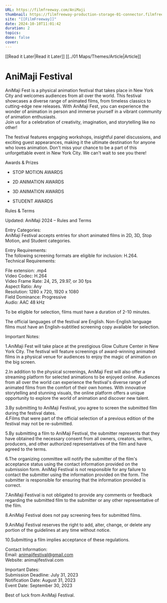 ```yaml
---
URL: https://filmfreeway.com/AniMaji
thumbnail: https://filmfreeway-production-storage-01-connector.filmfreeway.com/festivals/logos/000/072/353/large/logo.jpg?1677891077
site: "[[FilmFreeway]]"
date: 2024-10-10T11:01:42
duration: 2
topics: 
done: false
cover: 
---
```

[[Read it Later|Read it Later]] [[../01 Maps/Themes/Article|Article]] 
# AniMaji Festival
AniMaji Fest is a physical animation festival that takes place in New York City and welcomes audiences from all over the world. This festival showcases a diverse range of animated films, from timeless classics to cutting-edge new releases. With AniMaji Fest, you can experience the wonder of animation in person and immerse yourself in a vibrant community of animation enthusiasts.  
Join us for a celebration of creativity, imagination, and storytelling like no other!

The festival features engaging workshops, insightful panel discussions, and exciting guest appearances, making it the ultimate destination for anyone who loves animation. Don't miss your chance to be a part of this unforgettable event in New York City. We can't wait to see you there!

Awards & Prizes

- STOP MOTION AWARDS

- 2D ANIMATION AWARDS

- 3D ANIMATION AWARDS

- STUDENT AWARDS

Rules & Terms

Updated: AniMaji 2024 – Rules and Terms

Entry Categories:  
AniMaji Festival accepts entries for short animated films in 2D, 3D, Stop Motion, and Student categories.

Entry Requirements:  
The following screening formats are eligible for inclusion: H.264.  
Technical Requirements:

File extension: .mp4  
Video Codec: H.264  
Video Frame Rate: 24, 25, 29.97, or 30 fps  
Aspect Ratio: Any  
Resolution: 1280 x 720, 1920 x 1080  
Field Dominance: Progressive  
Audio: AAC 48 kHz

To be eligible for selection, films must have a duration of 2-10 minutes.

The official languages of the festival are English. Non-English language films must have an English-subtitled screening copy available for selection.

Important Notes:

1.AniMaji Fest will take place at the prestigious Glow Culture Center in New York City. The festival will feature screenings of award-winning animated films in a physical venue for audiences to enjoy the magic of animation on the big screen.

2.In addition to the physical screenings, AniMaji Fest will also offer a streaming platform for selected animations to be enjoyed online. Audiences from all over the world can experience the festival's diverse range of animated films from the comfort of their own homes. With innovative storytelling and stunning visuals, the online platform offers a unique opportunity to explore the world of animation and discover new talent.

3.By submitting to AniMaji Festival, you agree to screen the submitted film during the festival dates.  
4.Films that were part of the official selection of a previous edition of the festival may not be re-submitted.

5.By submitting a film to AniMaji Festival, the submitter represents that they have obtained the necessary consent from all owners, creators, writers, producers, and other authorized representatives of the film and have agreed to the terms.

6.The organizing committee will notify the submitter of the film's acceptance status using the contact information provided on the submission form. AniMaji Festival is not responsible for any failure to contact the submitter using the information provided on the form. The submitter is responsible for ensuring that the information provided is correct.

7.AniMaji Festival is not obligated to provide any comments or feedback regarding the submitted film to the submitter or any other representative of the film.

8.AniMaji Festival does not pay screening fees for submitted films.

9.AniMaji Festival reserves the right to add, alter, change, or delete any portion of the guidelines at any time without notice.

10.Submitting a film implies acceptance of these regulations.

Contact Information:  
Email: animajifestival@gmail.com  
Website: animajifestival.com

Important Dates:  
Submission Deadline: July 31, 2023  
Notification Date: August 31, 2023  
Event Date: September 30, 2023

Best of luck from AniMaji Festival.


